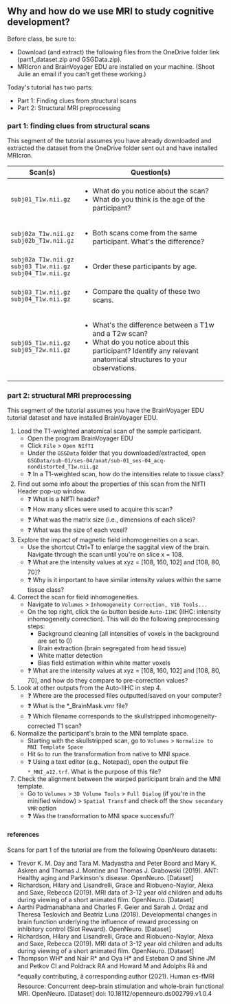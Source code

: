 ## Why and how do we use MRI to study cognitive development?

Before class, be sure to:
* Download (and extract) the following files from the OneDrive folder link (part1_dataset.zip and GSGData.zip). 
*	MRIcron and BrainVoyager EDU are installed on your machine. (Shoot Julie an email if you can’t get these working.)

Today's tutorial has two parts:
* Part 1: Finding clues from structural scans
* Part 2: Structural MRI preprocessing

### part 1: finding clues from structural scans

This segment of the tutorial assumes you have already downloaded and extracted the dataset from the OneDrive folder sent out and have installed MRIcron. 

| Scan(s) | Question(s) | 
| --------|-------------|
| `subj01_T1w.nii.gz` | <ul><li> What do you notice about the scan?</li><li> What do you think is the age of the participant?</li> |
| `subj02a_T1w.nii.gz`<br>`subj02b_T1w.nii.gz` | <ul><li> Both scans come from the same participant. What's the difference?</li> |
| `subj02a_T1w.nii.gz`<br>`subj03_T1w.nii.gz`<br>`subj04_T1w.nii.gz` | <ul><li> Order these participants by age. |
| `subj03_T1w.nii.gz`<br>`subj04_T1w.nii.gz` | <ul><li> Compare the quality of these two scans.</li>
| `subj05_T1w.nii.gz`<br>`subj05_T2w.nii.gz` | <ul><li> What's the difference between a T1w and a T2w scan?</li><li> What do you notice about this participant? Identify any relevant anatomical structures to your observations.</li> |

### part 2: structural MRI preprocessing

This segment of the tutorial assumes you have the BrainVoyager EDU tutorial dataset and have installed BrainVoyager EDU. 
  
1. Load the T1-weighted anatomical scan of the sample participant.
    * Open the program BrainVoyager EDU
    * Click `File` > `Open NIfTI`
    * Under the `GSGData` folder that you downloaded/extracted, open `GSGData/sub-01/ses-04/anat/sub-01_ses-04_acq-nondistorted_T1w.nii.gz`
    * ❓ In a T1-weighted scan, how do the intensities relate to tissue class?
2. Find out some info about the properties of this scan from the NIfTI Header pop-up window. 
    * ❓ What is a NIfTI header?
    * ❓ How many slices were used to acquire this scan? 
    * ❓ What was the matrix size (i.e., dimensions of each slice)?
    * ❓ What was the size of each voxel?  
3. Explore the impact of magnetic field inhomogeneities on a scan.
    * Use the shortcut Ctrl+T to enlarge the saggital view of the brain. Navigate through the scan until you're on slice x = 108.  
    * ❓ What are the intensity values at xyz = [108, 160, 102] and [108, 80, 70]? 
    * ❓ Why is it important to have similar intensity values within the same tissue class?
4. Correct the scan for field inhomogeneities. 
    * Navigate to `Volumes` > `Inhomogeneity Correction, V16 Tools...`
    * On the top right, click the `Go` button beside `Auto-IIHC` (IIHC: intensity inhomogeneity correction). This will do the following preprocessing steps:
        * Background cleaning (all intensities of voxels in the background are set to 0)
        * Brain extraction (brain segregated from head tissue)
        * White matter detection
        * Bias field estimation within white matter voxels
    * ❓ What are the intensity values at xyz = [108, 160, 102] and [108, 80, 70], and how do they compare to pre-correction values?
5. Look at other outputs from the Auto-IIHC in step 4.
    * ❓ Where are the processed files outputted/saved on your computer?
    * ❓ What is the *_BrainMask.vmr file? 
    * ❓ Which filename corresponds to the skullstripped inhomogeneity-corrected T1 scan?
6. Normalize the participant's brain to the MNI template space. 
    * Starting with the skullstripped scan, go to `Volumes` > `Normalize to MNI Template Space`
    * Hit `Go` to run the transformation from native to MNI space. 
    * ❓ Using a text editor (e.g., Notepad), open the output file `*_MNI_a12.trf`. What is the purpose of this file?
7. Check the alignment between the warped participant brain and the MNI template.
    * Go to `Volumes` > `3D Volume Tools` > `Full Dialog` (if you're in the minified window) > `Spatial Transf` and check off the `Show secondary VMR` option
    * ❓ Was the transformation to MNI space successful?

#### references
  
Scans for part 1 of the tutorial are from the following OpenNeuro datasets:
  * Trevor K. M. Day and Tara M. Madyastha and Peter Boord and Mary K. Askren and Thomas J. Montine and Thomas J. Grabowski (2019). ANT: Healthy aging and Parkinson's disease. OpenNeuro. [Dataset] 
  * Richardson, Hilary and Lisandrelli, Grace and Riobueno-Naylor, Alexa and Saxe, Rebecca (2019). MRI data of 3-12 year old children and adults during viewing of a short animated film. OpenNeuro. [Dataset] 
  * Aarthi Padmanabhana and Charles F. Geier and Sarah J. Ordaz and Theresa Teslovich and Beatriz Luna (2018). Developmental changes in brain function underlying the influence of reward processing on inhibitory control (Slot Reward). OpenNeuro. [Dataset]
  * Richardson, Hilary and Lisandrelli, Grace and Riobueno-Naylor, Alexa and Saxe, Rebecca (2019). MRI data of 3-12 year old children and adults during viewing of a short animated film. OpenNeuro. [Dataset] 
  * Thompson WH* and Nair R* and Oya H* and Esteban O and Shine JM and Petkov CI and Poldrack RA and Howard M and Adolphs Râ  and *equally contributing, â corresponding author (2021). Human es-fMRI Resource: Concurrent deep-brain stimulation and whole-brain functional MRI. OpenNeuro. [Dataset] doi: 10.18112/openneuro.ds002799.v1.0.4

